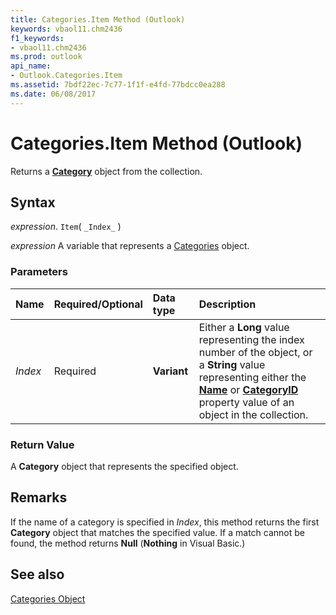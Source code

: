 ```yaml
---
title: Categories.Item Method (Outlook)
keywords: vbaol11.chm2436
f1_keywords:
- vbaol11.chm2436
ms.prod: outlook
api_name:
- Outlook.Categories.Item
ms.assetid: 7bdf22ec-7c77-1f1f-e4fd-77bdcc0ea288
ms.date: 06/08/2017
---
```



# Categories.Item Method (Outlook)

Returns a  **[Category](Outlook.Category.md)** object from the collection.


## Syntax

 _expression_. `Item`( `_Index_` )

 _expression_ A variable that represents a [Categories](./Outlook.Categories.md) object.


### Parameters



|Name|Required/Optional|Data type|Description|
|:-----|:-----|:-----|:-----|
| _Index_|Required| **Variant**|Either a  **Long** value representing the index number of the object, or a **String** value representing either the **[Name](Outlook.Category.Name.md)** or **[CategoryID](Outlook.Category.CategoryID.md)** property value of an object in the collection.|

### Return Value

A  **Category** object that represents the specified object.


## Remarks

If the name of a category is specified in  _Index_, this method returns the first  **Category** object that matches the specified value. If a match cannot be found, the method returns **Null** (**Nothing** in Visual Basic.)


## See also


[Categories Object](Outlook.Categories.md)

